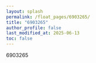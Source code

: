 ```yaml
---
layout: splash
permalink: /float_pages/6903265/
title: "6903265"
author_profile: false
last_modified_at: 2025-06-13
toc: false
---
```

 
6903265
